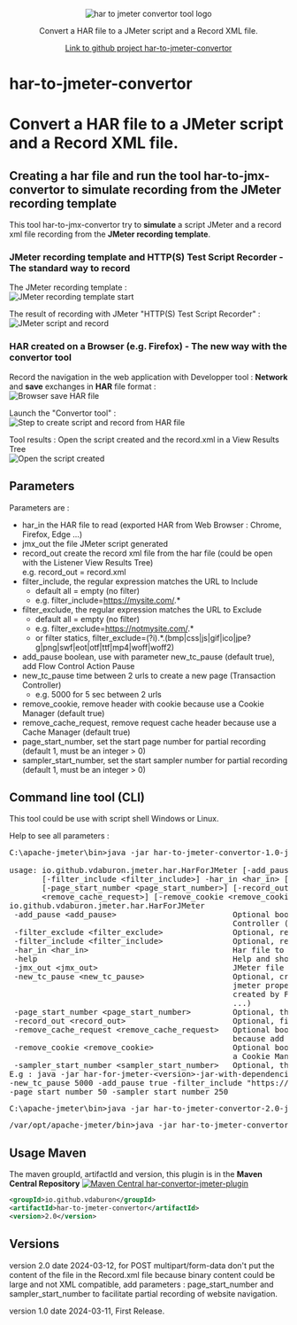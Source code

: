 <p align="center">
<img src="https://github.com/vdaburon/har-to-jmeter-convertor/blob/main/doc/har_convertor_logo.png" alt="har to jmeter convertor tool logo"/>

  <p align="center">Convert a HAR file to a JMeter script and a Record XML file.</p>
  <p align="center"><a href="https://github.com/vdaburon/har-to-jmeter-convertor">Link to github project har-to-jmeter-convertor</a></p>
</p>

# har-to-jmeter-convertor
# Convert a HAR file to a JMeter script and a Record XML file.

## Creating a har file and run the tool har-to-jmx-convertor to simulate recording from the JMeter recording template
This tool har-to-jmx-convertor try to **simulate** a script JMeter and a record xml file recording from the **JMeter recording template**.

### JMeter recording template and HTTP(S) Test Script Recorder - The standard way to record
The JMeter recording template : <br/>
![JMeter recording template start](doc/images/jmeter_record_template_begin.png)

The result of recording with JMeter "HTTP(S) Test Script Recorder" : <br/>
![JMeter script and record](doc/images/jmeter_record_template_tree_view.png)

### HAR created on a Browser (e.g. Firefox) - The new way with the convertor tool
Record the navigation in the web application with Developper tool : **Network** and **save** exchanges in **HAR** file format : <br/>
![Browser save HAR file](doc/images/browser_create_har.png)

Launch the "Convertor tool" : <br/>
![Step to create script and record from HAR file](doc/images/browsers_har_convertor_script_record.png)

Tool results : Open the script created and the record.xml in a View Results Tree <br/>
![Open the script created](doc/images/jmeter_script_record_created.png)

## Parameters
Parameters are :
* har_in the HAR file to read (exported HAR from Web Browser :  Chrome, Firefox, Edge ...)
* jmx_out the file JMeter script generated
* record_out create the record xml file from the har file (could be open with the Listener View Results Tree) <br/>
  e.g. record_out = record.xml
* filter_include,  the regular expression matches the URL to Include <br/>
    * default all = empty (no filter)
    * e.g. filter_include=https://mysite.com/.*
* filter_exclude,  the regular expression matches the URL to Exclude <br/>
    * default all = empty (no filter)
    * e.g. filter_exclude=https://notmysite.com/.*
    * or filter statics, filter_exclude=(?i).*\.(bmp|css|js|gif|ico|jpe?g|png|swf|eot|otf|ttf|mp4|woff|woff2)
* add_pause boolean, use with parameter  new_tc_pause (default true), add Flow Control Action Pause
* new_tc_pause time between 2 urls to create a new page (Transaction Controller) <br/>
    * e.g. 5000 for 5 sec between 2 urls
* remove_cookie, remove header with cookie because use a Cookie Manager (default true)
* remove_cache_request, remove request cache header because use a Cache Manager (default true)
* page_start_number, set the start page number for partial recording (default 1, must be an integer > 0)
* sampler_start_number, set the start sampler number for partial recording (default 1, must be an integer > 0)

## Command line tool (CLI)
This tool could be use with script shell Windows or Linux.

Help to see all parameters :

<pre>
C:\apache-jmeter\bin&gt;java -jar har-to-jmeter-convertor-1.0-jar-with-dependencies.jar -help

usage: io.github.vdaburon.jmeter.har.HarForJMeter [-add_pause &lt;add_pause&gt;] [-filter_exclude &lt;filter_exclude&gt;]
       [-filter_include &lt;filter_include&gt;] -har_in &lt;har_in&gt; [-help] -jmx_out &lt;jmx_out&gt; [-new_tc_pause &lt;new_tc_pause&gt;]
       [-page_start_number &lt;page_start_number&gt;] [-record_out &lt;record_out&gt;] [-remove_cache_request
       &lt;remove_cache_request&gt;] [-remove_cookie &lt;remove_cookie&gt;] [-sampler_start_number &lt;sampler_start_number&gt;]
io.github.vdaburon.jmeter.har.HarForJMeter
 -add_pause &lt;add_pause&gt;                         Optional boolean, add Flow Control Action Pause after Transaction
                                                Controller (default true)
 -filter_exclude &lt;filter_exclude&gt;               Optional, regular expression to exclude url
 -filter_include &lt;filter_include&gt;               Optional, regular expression to include url
 -har_in &lt;har_in&gt;                               Har file to read (e.g : my_file.har)
 -help                                          Help and show parameters
 -jmx_out &lt;jmx_out&gt;                             JMeter file created to write (e.g : script.jmx)
 -new_tc_pause &lt;new_tc_pause&gt;                   Optional, create new Transaction Controller after request ms, same as
                                                jmeter property : proxy.pause, need to be &gt; 0 if set. Usefully for Har
                                                created by Firefox or Single Page Application (Angular, ReactJS, VuesJS
                                                ...)
 -page_start_number &lt;page_start_number&gt;         Optional, the start page number for partial recording (default 1)
 -record_out &lt;record_out&gt;                       Optional, file xml contains exchanges likes recorded by JMeter
 -remove_cache_request &lt;remove_cache_request&gt;   Optional boolean, remove cache header in the http request (default true
                                                because add a Cache Manager)
 -remove_cookie &lt;remove_cookie&gt;                 Optional boolean, remove cookie in http header (default true because add
                                                a Cookie Manager)
 -sampler_start_number &lt;sampler_start_number&gt;   Optional, the start sampler number for partial recording (default 1)
E.g : java -jar har-for-jmeter-&lt;version&gt;-jar-with-dependencies.jar -har_in myhar.har -jmx_out scriptout.jmx
-new_tc_pause 5000 -add_pause true -filter_include "https://mysite/.*" -filter_exclude "https://notmysite/*"
-page_start_number 50 -sampler_start_number 250
</pre>


<pre>
C:\apache-jmeter\bin>java -jar har-to-jmeter-convertor-2.0-jar-with-dependencies.jar -har_in "myhar.har" -jmx_out "script_out.jmx" -filter_include "https://mysite.com/.*" -filter_exclude "https://notmysite.com/.*" -add_pause true -new_tc_pause 5000
</pre>

<pre>
/var/opt/apache-jmeter/bin>java -jar har-to-jmeter-convertor-2.0-jar-with-dependencies.jar -har_in "myhar.har" -jmx_out "script_out.jmx" -record_out "record.xml" -add_pause true -new_tc_pause 5000
</pre>

## Usage Maven
The maven groupId, artifactId and version, this plugin is in the **Maven Central Repository** [![Maven Central har-convertor-jmeter-plugin](https://maven-badges.herokuapp.com/maven-central/io.github.vdaburon/har-to-jmeter-convertor/badge.svg)](https://maven-badges.herokuapp.com/maven-central/io.github.vdaburon/har-to-jmeter-convertorr)

```xml
<groupId>io.github.vdaburon</groupId>
<artifactId>har-to-jmeter-convertor</artifactId>
<version>2.0</version>
```
## Versions
version 2.0 date 2024-03-12, for POST multipart/form-data don't put the content of the file in the Record.xml file because binary content could be large and not XML compatible, add parameters : page_start_number and sampler_start_number to facilitate partial recording of website navigation.

version 1.0 date 2024-03-11, First Release.
